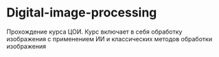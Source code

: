 # Digital-image-processing
Прохождение курса ЦОИ.
Курс включает в себя обработку изображения с применением ИИ и классических методов обработки изображения
